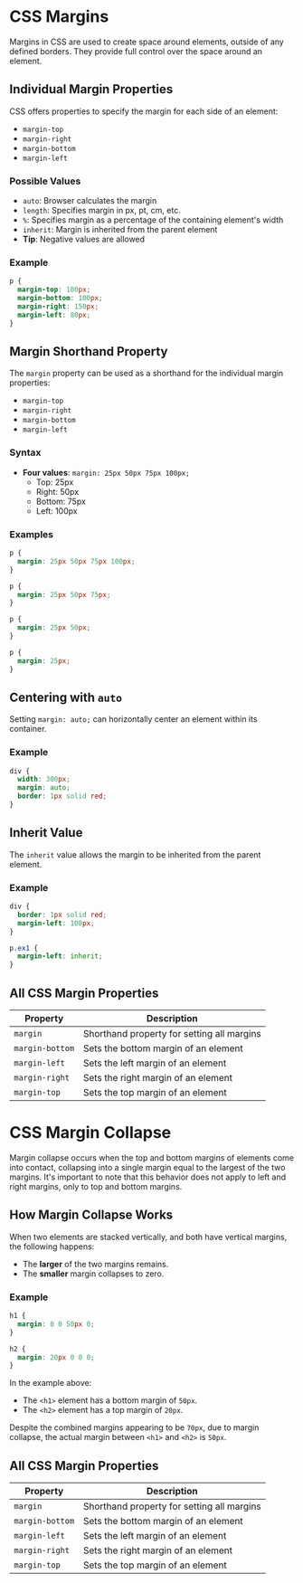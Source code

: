 # CSS Margins
Margins in CSS are used to create space around elements, outside of any defined borders. They provide full control over the space around an element.
## Individual Margin Properties
CSS offers properties to specify the margin for each side of an element:
- `margin-top`
- `margin-right`
- `margin-bottom`
- `margin-left`
### Possible Values
- `auto`: Browser calculates the margin
- `length`: Specifies margin in px, pt, cm, etc.
- `%`: Specifies margin as a percentage of the containing element's width
- `inherit`: Margin is inherited from the parent element
- **Tip**: Negative values are allowed
### Example
```css
p {
  margin-top: 100px;
  margin-bottom: 100px;
  margin-right: 150px;
  margin-left: 80px;
}
```
## Margin Shorthand Property

The `margin` property can be used as a shorthand for the individual margin properties:

- `margin-top`
- `margin-right`
- `margin-bottom`
- `margin-left`

### Syntax

- **Four values**: `margin: 25px 50px 75px 100px;`
  - Top: 25px
  - Right: 50px
  - Bottom: 75px
  - Left: 100px

### Examples

```css
p {
  margin: 25px 50px 75px 100px;
}
```

```css
p {
  margin: 25px 50px 75px;
}
```

```css
p {
  margin: 25px 50px;
}
```

```css
p {
  margin: 25px;
}
```

## Centering with `auto`

Setting `margin: auto;` can horizontally center an element within its container.

### Example

```css
div {
  width: 300px;
  margin: auto;
  border: 1px solid red;
}
```

## Inherit Value

The `inherit` value allows the margin to be inherited from the parent element.

### Example

```css
div {
  border: 1px solid red;
  margin-left: 100px;
}

p.ex1 {
  margin-left: inherit;
}
```

## All CSS Margin Properties

| Property         | Description                                      |
|------------------|--------------------------------------------------|
| `margin`         | Shorthand property for setting all margins       |
| `margin-bottom`  | Sets the bottom margin of an element             |
| `margin-left`    | Sets the left margin of an element               |
| `margin-right`   | Sets the right margin of an element              |
| `margin-top`     | Sets the top margin of an element                |


# CSS Margin Collapse

Margin collapse occurs when the top and bottom margins of elements come into contact, collapsing into a single margin equal to the largest of the two margins. It's important to note that this behavior does not apply to left and right margins, only to top and bottom margins.

## How Margin Collapse Works

When two elements are stacked vertically, and both have vertical margins, the following happens:

- The **larger** of the two margins remains.
- The **smaller** margin collapses to zero.

### Example

```css
h1 {
  margin: 0 0 50px 0;
}

h2 {
  margin: 20px 0 0 0;
}
```

In the example above:

- The `<h1>` element has a bottom margin of `50px`.
- The `<h2>` element has a top margin of `20px`.

Despite the combined margins appearing to be `70px`, due to margin collapse, the actual margin between `<h1>` and `<h2>` is `50px`.

## All CSS Margin Properties

| Property         | Description                                      |
|------------------|--------------------------------------------------|
| `margin`         | Shorthand property for setting all margins       |
| `margin-bottom`  | Sets the bottom margin of an element             |
| `margin-left`    | Sets the left margin of an element               |
| `margin-right`   | Sets the right margin of an element              |
| `margin-top`     | Sets the top margin of an element                |


